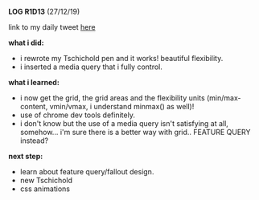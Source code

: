 **LOG R1D13** (27/12/19)

link to my daily tweet [here](https://twitter.com/Nightcoder2/status/1210437629914820608)

**what i did:**
- i rewrote my Tschichold pen and it works! beautiful flexibility.
- i inserted a media query that i fully control. 

**what i learned:**
- i now get the grid, the grid areas and the flexibility units (min/max-content, vmin/vmax, i understand minmax() as well)!
- use of chrome dev tools definitely.
- i don't know but the use of a media query isn't satisfying at all, somehow... i'm sure there is a better way with grid.. 
FEATURE QUERY instead? 

**next step:**
- learn about feature query/fallout design.
- new Tschichold
- css animations

